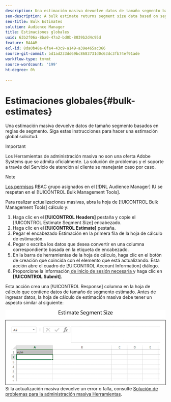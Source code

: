 ```yaml
---
description: Una estimación masiva devuelve datos de tamaño segmento basados en reglas de segmento. Siga estas instrucciones para hacer una estimación global solicitud.
seo-description: A bulk estimate returns segment size data based on segment rules. Follow these instructions to make a bulk estimate request.
seo-title: Bulk Estimates
solution: Audience Manager
title: Estimaciones globales
uuid: 63b2f06a-8ba0-47a2-bd0b-8039b2d4c95d
feature: BAAAM
exl-id: 8da0b48e-6fa4-43c9-a149-a39e465ac366
source-git-commit: bd1ad233dd69bc8683731d0c63dc3fb74ef91ade
workflow-type: tm+mt
source-wordcount: '199'
ht-degree: 0%

---
```


# Estimaciones globales{#bulk-estimates}

Una estimación masiva devuelve datos de tamaño segmento basados en reglas de segmento. Siga estas instrucciones para hacer una estimación global solicitud.

>[!IMPORTANT]
>
>Los Herramientas de administración masiva no son una oferta Adobe Systems que se admita oficialmente. La solución de problemas y el soporte a través del Servicio de atención al cliente se manejarán caso por caso.

<!-- 

t_bulk_estimates.xml

 -->

>[!NOTE]
>
>[Los permisos](../../features/administration/administration-overview.md) RBAC grupo asignados en el [!DNL Audience Manager] IU se respetan en el [!UICONTROL Bulk Management Tools].

Para realizar actualizaciones masivas, abra la hoja de [!UICONTROL Bulk Management Tools] cálculo y:

1. Haga clic en el **[!UICONTROL Headers]** pestaña y copie el [!UICONTROL Estimate Segment Size] encabezado.
2. Haga clic en el **[!UICONTROL Estimate]** pestaña.
3. Pegar el encabezado Estimación en la primera fila de la hoja de cálculo de estimación.
4. Pegar o escriba los datos que desea convertir en una columna correspondiente basada en la etiqueta de encabezado.
5. En la barra de herramientas de la hoja de cálculo, haga clic en el botón de creación que coincida con el elemento que está actualizando.
Esta acción abre el cuadro de [!UICONTROL Account Information] diálogo.
6. Proporcione la información[ de inicio de sesión necesaria ](../../reference/bulk-management-tools/bulk-management-intro.md#auth-reqs)y haga clic en **[!UICONTROL Submit]**.

Esta acción crea una [!UICONTROL Response] columna en la hoja de cálculo que contiene datos de tamaño de segmento estimado. Antes de ingresar datos, la hoja de cálculo de estimación masiva debe tener un aspecto similar al siguiente:

![](assets/estimate.png)Si la actualización masiva devuelve un error o falla, consulte [Solución de problemas para la administración masiva Herramientas](../../reference/bulk-management-tools/bulk-troubleshooting.md).
